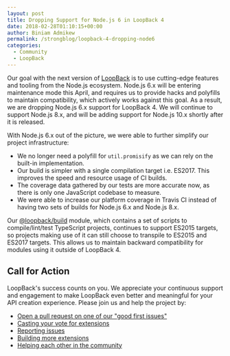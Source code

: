 ```yaml
---
layout: post
title: Dropping Support for Node.js 6 in LoopBack 4
date: 2018-02-28T01:10:15+00:00
author: Biniam Admikew
permalink: /strongblog/loopback-4-dropping-node6
categories:
  - Community
  - LoopBack
---
```


Our goal with the next version of [LoopBack](https://strongloop.com/strongblog/announcing-loopback-next/) is to use cutting-edge features and tooling from the Node.js ecosystem. Node.js 6.x will be entering maintenance mode this April, and requires us to provide hacks and polyfills to maintain compatibility, which actively works against this goal. As a result, we are dropping Node.js 6.x support for LoopBack 4. We will continue to support Node.js 8.x, and will be adding support for Node.js 10.x shortly after it is released.

With Node.js 6.x out of the picture, we were able to further simplify our project infrastructure:

- We no longer need a polyfill for `util.promisify` as we can rely on the built-in implementation.
- Our build is simpler with a single compilation target i.e. ES2017. This improves the speed and resource usage of CI builds.
- The coverage data gathered by our tests are more accurate now, as there is only one JavaScript codebase to measure.
- We were able to increase our platform coverage in Travis CI instead of having two sets of builds for Node.js 6.x and Node.js 8.x.

Our [@loopback/build](https://github.com/strongloop/loopback-next/tree/master/packages/build) module, which contains a set of scripts to compile/lint/test TypeScript projects, continues to support ES2015 targets, so projects making use of it can
still choose to transpile to ES2015 and ES2017 targets. This allows us to maintain backward compatibility for modules using it outside of LoopBack 4.

## Call for Action

LoopBack's success counts on you. We appreciate your continuous support and engagement to make LoopBack even better and meaningful for your API creation experience. Please join us and help the project by:

* [Open a pull request on one of our "good first
  issues"](https://github.com/strongloop/loopback-next/labels/good%20first%20issue)
* [Casting your vote for
  extensions](https://github.com/strongloop/loopback-next/issues/512)
* [Reporting issues](https://github.com/strongloop/loopback-next/issues)
* [Building more
  extensions](https://github.com/strongloop/loopback-next/issues/647)
* [Helping each other in the
  community](https://groups.google.com/forum/#!forum/loopbackjs)

